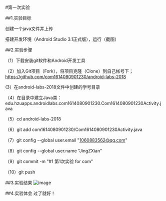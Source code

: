 #第一次实验
 
 ##1.实验目标
 
 创建一个java文件并上传
 
 搭建开发环境（Android Studio 3.1正式版），运行（截图）
 
 ##2.实验步骤
 
 （1）下载安装git软件和Android开发工具
 
 （2）加入Git项目（Fork），将项目克隆（Clone）到自己帐号下； https://github.com/com1614080901230/android-labs-2018
 
 (3）在android-labs-2018文件中创建的学号目录
 
 （4）在目录中建立Java类：edu.hzuapps.androidlabs.com1614080901230.Com1614080901230Activity.java
 
 （5）cd android-labs-2018
 
 （6）git add com1614080901230/Com1614080901230Activity.java
 
 （7）git config --global user.email "1060883562@qq.com"
 
 （8）git config --global user.name "JingZXian"
 
 （9）git commit -m "#1 第1次实验 for com"
 
 （10）git push
 
 ##3.实验结果
 ![image](https://github.com/JingZXian/android-labs-2018/blob/9eeeca9256f7a35394c2710c60bc9e910a6a0bac/com1614080901230/screenshot.jpg)
 

 ##4.实验体会
 过了就好！
